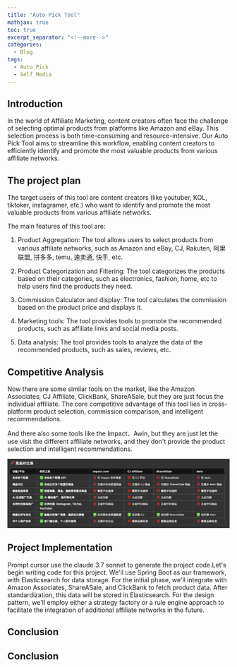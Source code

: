 ```yaml
---
title: "Auto Pick Tool"
mathjax: true
toc: true
excerpt_separator: "<!--more-->"
categories:
  - Blog
tags:
  - Auto Pick
  - Self Media
---
```


## Introduction

In the world of Affiliate Marketing, content creators often face the challenge of selecting optimal products from platforms like Amazon and eBay. This selection process is both time-consuming and resource-intensive. Our Auto Pick Tool aims to streamline this workflow, enabling content creators to efficiently identify and promote the most valuable products from various affiliate networks.


## The project plan

The target users of this tool are content creators (like youtuber, KOL, tiktoker, instagramer, etc.) who want to identify and promote the most valuable products from various affiliate networks.

The main features of this tool are:

1. Product Aggregation: The tool allows users to select products from various affiliate networks, such as Amazon and eBay, CJ, Rakuten, 阿里联盟, 拼多多, temu, 速卖通, 快手, etc.

2. Product Categorization and Filtering: The tool categorizes the products based on their categories, such as electronics, fashion, home, etc to help users find the products they need.

3. Commission Calculator and display: The tool calculates the commission based on the product price and displays it.

4. Marketing tools: The tool provides tools to promote the recommended products, such as affiliate links and social media posts.

5. Data analysis: The tool provides tools to analyze the data of the recommended products, such as sales, reviews, etc.

## Competitive Analysis
Now there are some similar tools on the market, like the Amazon Associates, CJ Affiliate, ClickBank, ShareASale, but they are just focus the individual affiliate. The core competitive advantage of this tool lies in cross-platform product selection, commission comparison, and intelligent recommendations.

And there also some tools like the Impact、Awin, but they are just let the use visit the different affiliate networks, and they don't provide the product selection and intelligent recommendations.

![auto pick tool competitive analysis](/assets/images/2025-03-22-auto-pick-tool/1.png)

## Project Implementation
Prompt cursor use the claude 3.7 sonnet to generate the project code.Let's begin writing code for this project. We'll use Spring Boot as our framework, with Elasticsearch for data storage. For the initial phase, we'll integrate with Amazon Associates, ShareASale, and ClickBank to fetch product data. After standardization, this data will be stored in Elasticsearch. For the design pattern, we'll employ either a strategy factory or a rule engine approach to facilitate the integration of additional affiliate networks in the future.


## Conclusion




## Conclusion

<script type="module">
  import mermaid from 'https://cdn.jsdelivr.net/npm/mermaid@10/dist/mermaid.esm.min.mjs';
  mermaid.initialize({ startOnLoad: true });
</script>